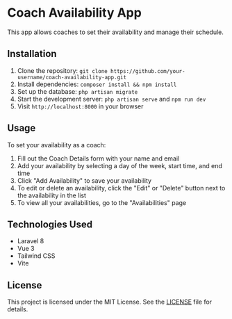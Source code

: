 # Coach Availability App

This app allows coaches to set their availability and manage their schedule.

## Installation

1. Clone the repository: `git clone https://github.com/your-username/coach-availability-app.git`
2. Install dependencies: `composer install && npm install`
3. Set up the database: `php artisan migrate`
4. Start the development server: `php artisan serve` and `npm run dev`
5. Visit `http://localhost:8000` in your browser

## Usage

To set your availability as a coach:

1. Fill out the Coach Details form with your name and email
2. Add your availability by selecting a day of the week, start time, and end time
3. Click "Add Availability" to save your availability
4. To edit or delete an availability, click the "Edit" or "Delete" button next to the availability in the list
5. To view all your availabilities, go to the "Availabilities" page

## Technologies Used

- Laravel 8
- Vue 3
- Tailwind CSS
- Vite

## License

This project is licensed under the MIT License. See the [LICENSE](LICENSE) file for details.
